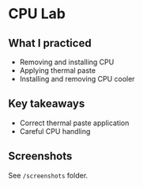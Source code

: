 # CPU Lab

## What I practiced
- Removing and installing CPU
- Applying thermal paste
- Installing and removing CPU cooler

## Key takeaways
- Correct thermal paste application
- Careful CPU handling

## Screenshots
See `/screenshots` folder.

